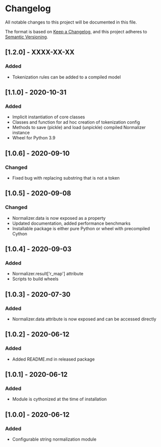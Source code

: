 # Changelog

All notable changes to this project will be documented in this file.

The format is based on [Keep a Changelog](https://keepachangelog.com/en/1.1.0/),
and this project adheres to [Semantic Versioning](https://semver.org/spec/v2.0.0.html).

## [1.2.0] - XXXX-XX-XX

### Added

- Tokenization rules can be added to a compiled model

## [1.1.0] - 2020-10-31

### Added

- Implicit instantiation of core classes
- Classes and function for ad hoc creation of tokenization config
- Methods to save (pickle) and load (unpickle) compiled Normalizer instance
- Wheel for Python 3.9

## [1.0.6] - 2020-09-10

### Changed

- Fixed bug with replacing substring that is not a token

## [1.0.5] - 2020-09-08

### Changed

- Normalizer.data is now exposed as a property
- Updated documentation, added performance benchmarks
- Installable package is either pure Python or wheel with precompiled Cython

## [1.0.4] - 2020-09-03

### Added

- Normalizer.result['r_map'] attribute
- Scripts to build wheels

## [1.0.3] - 2020-07-30

### Added

- Normalizer.data attribute is now exposed and can be accessed directly

## [1.0.2] - 2020-06-12

### Added

- Added README.md in released package

## [1.0.1] - 2020-06-12

### Added

- Module is cythonized at the time of installation

## [1.0.0] - 2020-06-12

### Added

- Configurable string normalization module
